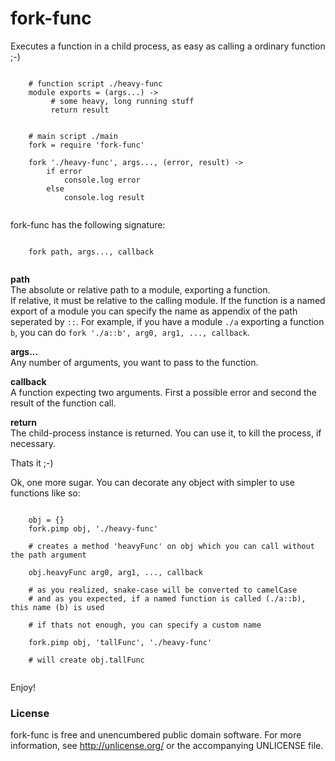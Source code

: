 # fork-func  

Executes a function in a child process, as easy as calling a ordinary function ;-)

```coffee-script
      
    # function script ./heavy-func
    module exports = (args...) ->
         # some heavy, long running stuff
         return result
         
         
    # main script ./main
    fork = require 'fork-func'
    
    fork './heavy-func', args..., (error, result) ->
        if error
            console.log error
        else                                          
            console.log result  
                           
```
    
fork-func has the following signature:
    
```coffee-script
    
    fork path, args..., callback
    
```    

**path**    
The absolute or relative path to a module, exporting a function.     
If relative, it must be relative to the calling module. If the function is a named export of a module you can specify the name as appendix of the path seperated by ```::```.
For example, if you have a module ```./a``` exporting a function ```b```, you can do ```fork './a::b', arg0, arg1, ..., callback```.    

**args...**    
Any number of arguments, you want to pass to the function.

**callback**    
A function expecting two arguments. First a possible error and second the result of the function call.
    
**return**    
The child-process instance is returned. You can use it, to kill the process, if necessary.
    
Thats it ;-)
    
Ok, one more sugar. You can decorate any object with simpler to use functions like so:    
    
```coffee-script
    
    obj = {}
    fork.pimp obj, './heavy-func'
    
    # creates a method 'heavyFunc' on obj which you can call without the path argument
    
    obj.heavyFunc arg0, arg1, ..., callback
    
    # as you realized, snake-case will be converted to camelCase
    # and as you expected, if a named function is called (./a::b), this name (b) is used
    
    # if thats not enough, you can specify a custom name
    
    fork.pimp obj, 'tallFunc', './heavy-func'
    
    # will create obj.tallFunc
    
````        
    
Enjoy!        
    
### License  
   
fork-func is free and unencumbered public domain software. For more information, see http://unlicense.org/ or the accompanying UNLICENSE file.



   

